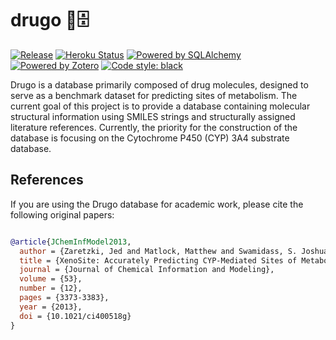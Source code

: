 # drugo 💊🗄️

[![Release](https://img.shields.io/github/v/release/jcwang587/drugo)](https://github.com/jcwang587/drugo/releases/latest)
[![Heroku Status](https://img.shields.io/badge/Heroku-5A1BA9?logo=heroku)](https://drugo-a54338d8b0d8.herokuapp.com/)
[![Powered by SQLAlchemy](https://img.shields.io/badge/powered%20by-SQLAlchemy-CB2222.svg)](https://github.com/sqlalchemy/sqlalchemy)
[![Powered by Zotero](https://img.shields.io/badge/powered%20by-Zotero-CD2533.svg)](https://github.com/zotero/zotero)
[![Code style: black](https://img.shields.io/badge/code%20style-black-000000.svg)](https://github.com/psf/black)

Drugo is a database primarily composed of drug molecules, designed to serve as a benchmark dataset for predicting sites of metabolism. The current goal of this project is to provide a database containing molecular structural information using SMILES strings and structurally assigned literature references. Currently, the priority for the construction of the database is focusing on the Cytochrome P450 (CYP) 3A4 substrate database.

## References

If you are using the Drugo database for academic work, please cite the following original papers:

```bibtex

@article{JChemInfModel2013,
  author = {Zaretzki, Jed and Matlock, Matthew and Swamidass, S. Joshua},
  title = {XenoSite: Accurately Predicting CYP-Mediated Sites of Metabolism with Neural Networks},
  journal = {Journal of Chemical Information and Modeling},
  volume = {53},
  number = {12},
  pages = {3373-3383},
  year = {2013},
  doi = {10.1021/ci400518g}
}
```
